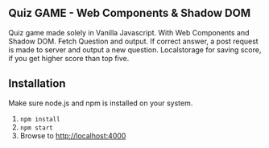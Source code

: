 ## Quiz GAME - Web Components & Shadow DOM
Quiz game made solely in Vanilla Javascript. With Web Components and Shadow DOM. 
Fetch Question and output. If correct answer, a post request is made to server and output a new question. Localstorage for saving score, if you get higher score than top five.

## Installation
Make sure node.js and npm is installed on your system.

1. `npm install`
2. `npm start`
3. Browse to [http://localhost:4000](http://localhost:4000)
